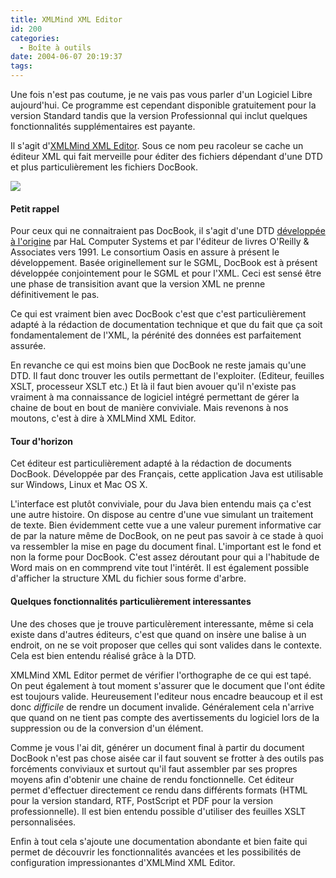 ```yaml
---
title: XMLMind XML Editor
id: 200
categories:
  - Boîte à outils
date: 2004-06-07 20:19:37
tags:
---
```


Une fois n'est pas coutume, je ne vais pas vous parler d'un Logiciel Libre aujourd'hui. Ce programme est cependant disponible gratuitement pour la version Standard tandis que la version Professionnal qui inclut quelques fonctionnalités supplémentaires est payante.

Il s'agit d'[XMLMind XML Editor](http://www.xmlmind.com/xmleditor/ "XMLMind XML Editor"). Sous ce nom peu racoleur se cache un éditeur XML qui fait merveille pour éditer des fichiers dépendant d'une DTD et plus particulièrement les fichiers DocBook.

![](/images/XMLMind_XML_Editor.png)

#### Petit rappel

Pour ceux qui ne connaitraient pas DocBook, il s'agit d'une DTD [développée à l'origine](http://www.oasis-open.org/committees/docbook/intro.shtml#d0e41 "A Short DocBook History") par HaL Computer Systems et par l'éditeur de livres O'Reilly &amp; Associates vers 1991\. Le consortium Oasis en assure à présent le développement. Basée originellement sur le SGML, DocBook est à présent développée conjointement pour le SGML et pour l'XML. Ceci est sensé être une phase de transisition avant que la version XML ne prenne définitivement le pas.

Ce qui est vraiment bien avec DocBook c'est que c'est particulièrement adapté à la rédaction de documentation technique et que du fait que ça soit fondamentalement de l'XML, la pérénité des données est parfaitement assurée.

En revanche ce qui est moins bien que DocBook ne reste jamais qu'une DTD. Il faut donc trouver les outils permettant de l'exploiter. (Editeur, feuilles XSLT, processeur XSLT etc.) Et là il faut bien avouer qu'il n'existe pas vraiment à ma connaissance de logiciel intégré permettant de gérer la chaine de bout en bout de manière conviviale. Mais revenons à nos moutons, c'est à dire à XMLMind XML Editor.

#### Tour d'horizon

Cet éditeur est particulièrement adapté à la rédaction de documents DocBook. Développée par des Français, cette application Java est utilisable sur Windows, Linux et Mac OS X.

L'interface est plutôt conviviale, pour du Java bien entendu mais ça c'est une autre histoire. On dispose au centre d'une vue simulant un traitement de texte. Bien évidemment cette vue a une valeur purement informative car de par la nature même de DocBook, on ne peut pas savoir à ce stade à quoi va ressembler la mise en page du document final. L'important est le fond et non la forme pour DocBook. C'est assez déroutant pour qui a l'habitude de Word mais on en commprend vite tout l'intérêt. Il est également possible d'afficher la structure XML du fichier sous forme d'arbre.

#### Quelques fonctionnalités particulièrement interessantes

Une des choses que je trouve particulèrement interessante, même si cela existe dans d'autres éditeurs, c'est que quand on insère une balise à un endroit, on ne se voit proposer que celles qui sont valides dans le contexte. Cela est bien entendu réalisé grâce à la DTD.

XMLMind XML Editor permet de vérifier l'orthographe de ce qui est tapé. On peut également à tout moment s'assurer que le document que l'ont édite est toujours valide. Heureusement l'editeur nous encadre beaucoup et il est donc _difficile_ de rendre un document invalide. Généralement cela n'arrive que quand on ne tient pas compte des avertissements du logiciel lors de la suppression ou de la conversion d'un élément.

Comme je vous l'ai dit, générer un document final à partir du document DocBook n'est pas chose aisée car il faut souvent se frotter à des outils pas forcéments conviviaux et surtout qu'il faut assembler par ses propres moyens afin d'obtenir une chaine de rendu fonctionnelle. Cet éditeur permet d'effectuer directement ce rendu dans différents formats (HTML pour la version standard, RTF, PostScript et PDF pour la version professionnelle). Il est bien entendu possible d'utiliser des feuilles XSLT personnalisées.

Enfin à tout cela s'ajoute une documentation abondante et bien faite qui permet de découvrir les fonctionnalités avancées et les possibilités de configuration impressionantes d'XMLMind XML Editor.